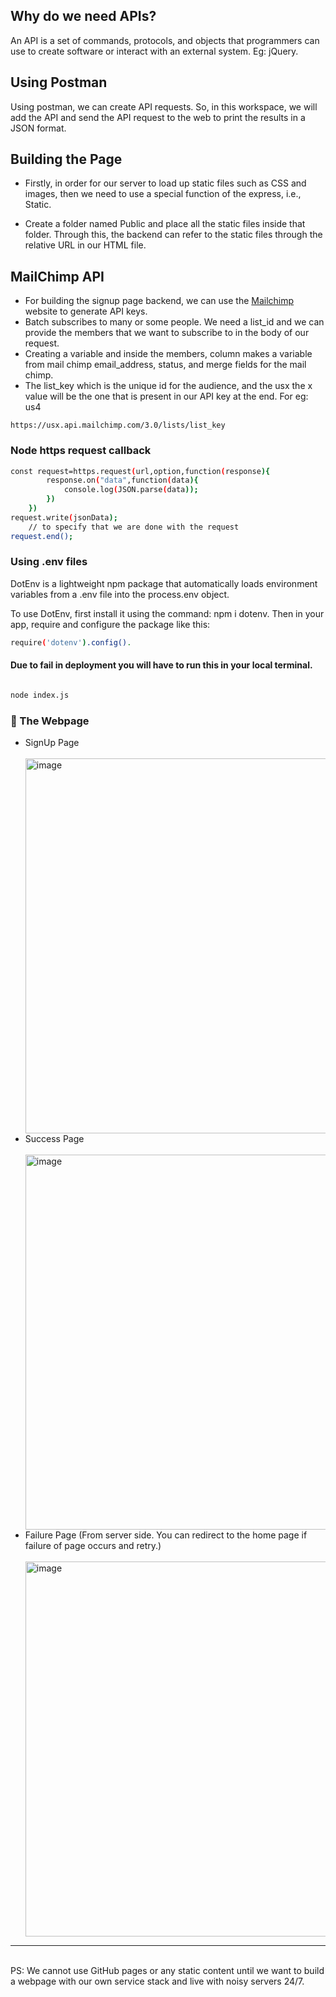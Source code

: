 <h2> Why do we need APIs? </h2>
<p> An API is a set of commands, protocols, and objects that programmers can use to create software or interact with an external system. Eg: jQuery. </p>

<h2> Using Postman </h2>
<p> Using postman, we can create API requests. So, in this workspace, we will add the API and send the API request to the web to print the results in a JSON format. </p>

<h2> Building the Page </h2>

* Firstly, in order for our server to load up static files such as CSS and images, then we need to use a special function of the express, i.e., Static.

* Create a folder named Public and place all the static files inside that folder. Through this, the backend can refer to the static files through the relative URL in our HTML file.

<h2> MailChimp API </h2>

* For building the signup page backend, we can use the <a href="https://mailchimp.com/developer/"> Mailchimp </a> website to generate API keys.
* Batch subscribes to many or some people. We need a list_id and we can provide the members that we want to subscribe to in the body of our request.
* Creating a variable and inside the members, column makes a variable from mail chimp email_address, status, and merge fields for the mail chimp.
* The list_key which is the unique id for the audience, and the usx the x value will be the one that is present in our API key at the end. For eg: us4
```
https://usx.api.mailchimp.com/3.0/lists/list_key
```

<h3> Node https request callback </h3>

```bash
const request=https.request(url,option,function(response){
        response.on("data",function(data){
            console.log(JSON.parse(data));
        })
    })
request.write(jsonData);
    // to specify that we are done with the request
request.end();
```

<h3> Using .env files </h3>
<p> DotEnv is a lightweight npm package that automatically loads environment variables from a .env file into the process.env object. </p>

<p> To use DotEnv, first install it using the command: npm i dotenv. Then in your app, require and configure the package like this: 

```bash
require('dotenv').config().
```

<h4> Due to fail in deployment you will have to run this in your local terminal. </h4>

```bash

node index.js

```

<h3> 📄 The Webpage </h3>
<ul>
        <li> SignUp Page</li> <br>
  <img width="600" alt="image" src="https://user-images.githubusercontent.com/92979885/215313689-1bc83012-0b80-40d1-ae49-b54c55786da6.png"><br>
  
<li> Success Page </li> <br>
  <img width="600" alt="image" src="https://user-images.githubusercontent.com/92979885/215313872-b56e546a-5dab-4a9a-a8aa-568e65c7e1a0.png"><br>

<li> Failure Page (From server side. You can redirect to the home page if failure of page occurs and retry.) </li> <br>
  <img width="600" alt="image" src="https://user-images.githubusercontent.com/92979885/215313903-db352b52-7df5-40cd-9349-6275afd97cd0.png"><br>
</ul>


<hr><br>
PS: We cannot use GitHub pages or any static content until we want to build a webpage with our own service stack and live with noisy servers 24/7.
